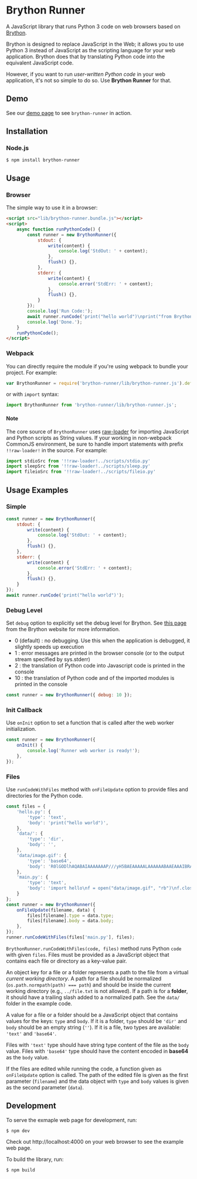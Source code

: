 # Brython Runner

A JavaScript library that runs Python 3 code on web browsers based on [Brython](https://brython.info/). 

Brython is designed to replace JavaScript in the Web; it allows you to use Python 3 instead of JavaScript as the scripting language for your web application. Brython does that by translating Python code into the equivalent JavaScript code.

However, if you want to run *user-written Python code* in your web application, it's not so simple to do so. Use **Brython Runner** for that.

## Demo

See our [demo page](https://pythonpad.github.io/brython-runner/) to see `brython-runner` in action.

## Installation

### Node.js

```
$ npm install brython-runner
```

## Usage

### Browser

The simple way to use it in a browser:

```html
<script src="lib/brython-runner.bundle.js"></script>
<script>
    async function runPythonCode() {
        const runner = new BrythonRunner({
            stdout: {
                write(content) {
                    console.log('StdOut: ' + content);
                },
                flush() {},
            },
            stderr: {
                write(content) {
                    console.error('StdErr: ' + content);
                },
                flush() {},
            }
        });
        console.log('Run Code:');
        await runner.runCode('print("hello world")\nprint("from Brython Runner")');
        console.log('Done.');
    }
    runPythonCode();
</script>
```

### Webpack

You can directly require the module if you're using webpack to bundle your project.
For example:

```javascript
var BrythonRunner = require('brython-runner/lib/brython-runner.js').default;
```

or with `import` syntax:

```javascript
import BrythonRunner from 'brython-runner/lib/brython-runner.js';
```

#### Note

The core source of `BrythonRunner` uses [raw-loader](https://webpack.js.org/loaders/raw-loader/) for importing JavaScript and Python scripts as String values. If your working in non-webpack CommonJS environment, be sure to handle import statements with prefix `!!raw-loader!` in the source. 
For example:

```javascript
import stdioSrc from '!!raw-loader!../scripts/stdio.py'
import sleepSrc from '!!raw-loader!../scripts/sleep.py'
import fileioSrc from '!!raw-loader!../scripts/fileio.py'
```

## Usage Examples

### Simple

```javascript
const runner = new BrythonRunner({
    stdout: {
        write(content) {
            console.log('StdOut: ' + content);
        },
        flush() {},
    },
    stderr: {
        write(content) {
            console.error('StdErr: ' + content);
        },
        flush() {},
    }
});
await runner.runCode('print("hello world")');
```

### Debug Level

Set `debug` option to explicitly set the debug level for Brython. See [this page](https://brython.info/static_doc/en/options.html) from the Brython website for more information.

- 0 (default) : no debugging. Use this when the application is debugged, it slightly speeds up execution
- 1 : error messages are printed in the browser console (or to the output stream specified by sys.stderr)
- 2 : the translation of Python code into Javascript code is printed in the console
- 10 : the translation of Python code and of the imported modules is printed in the console

```javascript
const runner = new BrythonRunner({ debug: 10 });
```

### Init Callback

Use `onInit` option to set a function that is called after the web worker initialization. 

```javascript
const runner = new BrythonRunner({
    onInit() {
        console.log('Runner web worker is ready!');
    },
});
```

### Files

Use `runCodeWithFiles` method with `onFileUpdate` option to provide files and directories for the Python code. 

```javascript
const files = {
    'hello.py': {
        'type': 'text',
        'body': 'print("hello world")',
    },
    'data/': {
        'type': 'dir',
        'body': '',
    },
    'data/image.gif': {
        'type': 'base64',
        'body': 'R0lGODlhAQABAIAAAAAAAP///yH5BAEAAAAALAAAAAABAAEAAAIBRAA7',
    },
    'main.py': {
        'type': 'text',
        'body': 'import hello\nf = open("data/image.gif", "rb")\nf.close()',
    }
};
const runner = new BrythonRunner({
    onFileUpdate(filename, data) {
        files[filename].type = data.type;
        files[filename].body = data.body;
    },
});
runner.runCodeWithFiles(files['main.py'], files);
```

`BrythonRunner.runCodeWithFiles(code, files)` method runs Python `code` with given `files`. Files must be provided as a JavaScript object that contains each file or directory as a key-value pair. 

An object key for a file or a folder represents a path to the file from a virtual *current working directory*. A path for a file should be normalized (`os.path.normpath(path) === path`) and should be inside the current working directory (e.g., `../file.txt` is not allowed). 
If a path is for a **folder**, it should have a trailing slash added to a normalized path. See the `data/` folder in the example code.

A value for a file or a folder should be a JavaScript object that contains values for the keys: `type` and `body`. 
If it is a folder, `type` should be `'dir'` and `body` should be an empty string (`''`). If it is a file, two types are available: `'text'` and `'base64'`. 

Files with `'text'` type should have string type content of the file as the `body` value. Files with `'base64'` type should have the content encoded in **base64** as the `body` value. 

If the files are edited while running the code, a function given as `onFileUpdate` option is called. The path of the edited file is given as the first parameter (`filename`) and the data object with `type` and `body` values is given as the second parameter (`data`).

## Development

To serve the exmaple web page for development, run:

```
$ npm dev
```

Check out http://localhost:4000 on your web browser to see the example web page.

To build the library, run:

```
$ npm build
```

